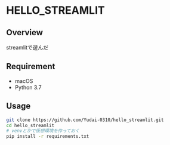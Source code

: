 # HELLO_STREAMLIT

## Overview
streamlitで遊んだ

## Requirement
- macOS
- Python 3.7

## Usage
```bash
git clone https://github.com/Yudai-0310/hello_streamlit.git
cd hello_streamlit
# venvとかで仮想環境を作っておく
pip install -r requirements.txt
```